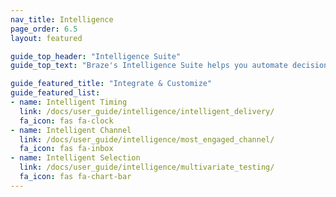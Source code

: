 ```yaml
---
nav_title: Intelligence
page_order: 6.5
layout: featured

guide_top_header: "Intelligence Suite"
guide_top_text: "Braze's Intelligence Suite helps you automate decision-making with data-based insights. From delivery time to multivariate testing, brands can use these tools and features to create dynamic, cross-channel experiences that optimize at scale."

guide_featured_title: "Integrate & Customize"
guide_featured_list:
- name: Intelligent Timing
  link: /docs/user_guide/intelligence/intelligent_delivery/
  fa_icon: fas fa-clock
- name: Intelligent Channel
  link: /docs/user_guide/intelligence/most_engaged_channel/
  fa_icon: fas fa-inbox
- name: Intelligent Selection
  link: /docs/user_guide/intelligence/multivariate_testing/
  fa_icon: fas fa-chart-bar
---
```


<br>
